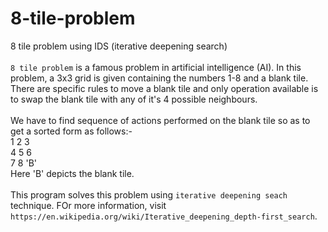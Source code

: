 # 8-tile-problem<br>
8 tile problem using IDS (iterative deepening search)<br>
<br>
`8 tile problem` is a famous problem in artificial intelligence (AI). In this problem, a 3x3 grid is given containing the numbers 1-8 and a blank tile. There are specific rules to move a blank tile and only operation available is to swap the blank tile with any of it's 4 possible neighbours.<br>
<br>
We have to find sequence of actions performed on the blank tile so as to get a sorted form as follows:-<br>
1 2 3<br>
4 5 6<br>
7 8 'B'<br>
Here 'B' depicts the blank tile.<br>
<br>
This program solves this problem using `iterative deepening seach` technique. FOr more information, visit `https://en.wikipedia.org/wiki/Iterative_deepening_depth-first_search`.
